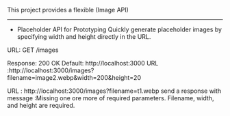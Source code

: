 
This project provides a flexible (Image API) 

---

- Placeholder API for Prototyping
 Quickly generate placeholder images by specifying width and height directly in the URL. 

URL: GET /images

Response: 200 OK
Default: http://localhost:3000
URL :http://localhost:3000/images?filename=image2.webp&width=200&height=20

URL : http://localhost:3000/images?filename=t1.webp send a response with message :Missing one ore more of required parameters. Filename, width, and height are required.